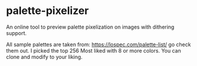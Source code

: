 # palette-pixelizer

An online tool to preview palette pixelization on images with dithering support.

All sample palettes are taken from: https://lospec.com/palette-list/ go check them out. I picked the top 256 Most liked with 8 or more colors. You can clone and modify to your liking.